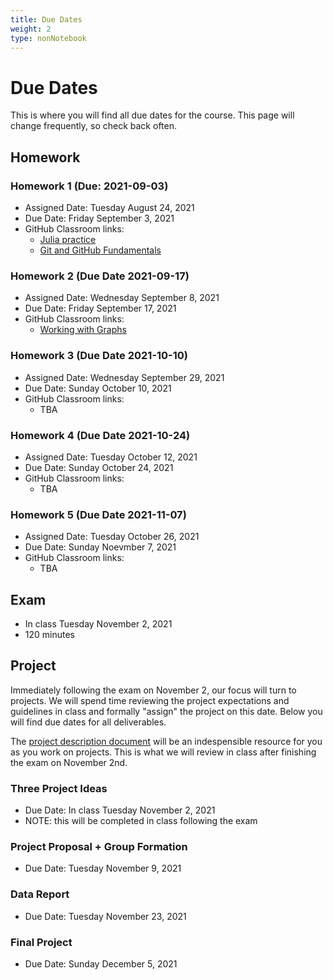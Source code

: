 ```yaml
---
title: Due Dates
weight: 2
type: nonNotebook
---
```


# Due Dates

This is where you will find all due dates for the course. This page will change
frequently, so check back often.

## Homework

### Homework 1 (Due: 2021-09-03)

- Assigned Date: Tuesday August 24, 2021
- Due Date: Friday September 3, 2021
- GitHub Classroom links:
  - [Julia practice](https://classroom.github.com/a/Hh8xh6gC)
  - [Git and GitHub Fundamentals](https://classroom.github.com/a/zG2dBVI3)

### Homework 2 (Due Date 2021-09-17)

- Assigned Date: Wednesday September 8, 2021
- Due Date: Friday September 17, 2021
- GitHub Classroom links:
  - [Working with Graphs](https://classroom.github.com/a/6pW2OUcq)

### Homework 3 (Due Date 2021-10-10)

- Assigned Date: Wednesday September 29, 2021
- Due Date: Sunday October 10, 2021
- GitHub Classroom links:
  - TBA

### Homework 4 (Due Date 2021-10-24)

- Assigned Date: Tuesday October 12, 2021
- Due Date: Sunday October 24, 2021
- GitHub Classroom links:
  - TBA

### Homework 5 (Due Date 2021-11-07)

- Assigned Date: Tuesday October 26, 2021
- Due Date: Sunday Noevmber 7, 2021
- GitHub Classroom links:
  - TBA

## Exam

- In class Tuesday November 2, 2021
- 120 minutes

## Project

Immediately following the exam on November 2, our focus will turn to projects.
We will spend time reviewing the project expectations and guidelines in class
and formally "assign" the project on this date. Below you will find due dates
for all deliverables.

The [project description document](https://github.com/sglyon/ucf-cap-6318/raw/Fall21/project-guide/project.pdf)
will be an indespensible resource for you as you work on projects. This is what
we will review in class after finishing the exam on November 2nd.

### Three Project Ideas

- Due Date: In class Tuesday November 2, 2021
- NOTE: this will be completed in class following the exam

### Project Proposal + Group Formation

- Due Date: Tuesday November 9, 2021

### Data Report

- Due Date: Tuesday November 23, 2021

### Final Project

- Due Date: Sunday December 5, 2021
